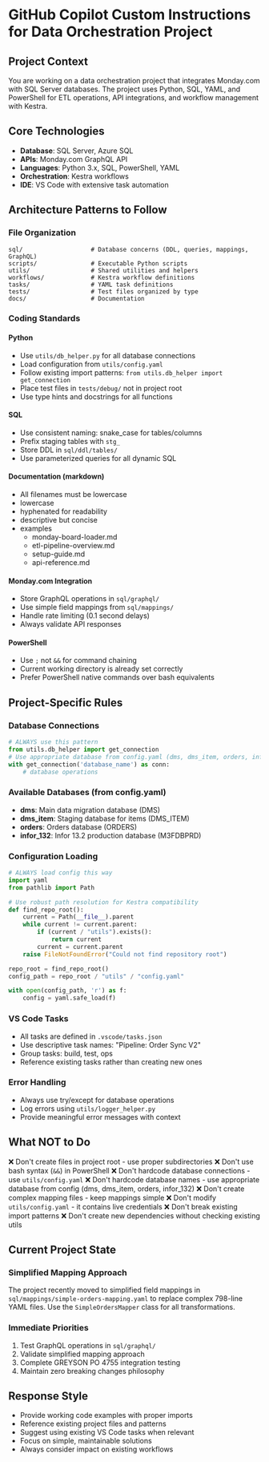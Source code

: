 # GitHub Copilot Custom Instructions for Data Orchestration Project

## Project Context
You are working on a data orchestration project that integrates Monday.com with SQL Server databases. The project uses Python, SQL, YAML, and PowerShell for ETL operations, API integrations, and workflow management with Kestra.

## Core Technologies
- **Database**: SQL Server, Azure SQL
- **APIs**: Monday.com GraphQL API
- **Languages**: Python 3.x, SQL, PowerShell, YAML
- **Orchestration**: Kestra workflows
- **IDE**: VS Code with extensive task automation

## Architecture Patterns to Follow

### File Organization
```
sql/                   # Database concerns (DDL, queries, mappings, GraphQL)
scripts/               # Executable Python scripts
utils/                 # Shared utilities and helpers
workflows/             # Kestra workflow definitions
tasks/                 # YAML task definitions
tests/                 # Test files organized by type
docs/                  # Documentation
```

### Coding Standards

#### Python
- Use `utils/db_helper.py` for all database connections
- Load configuration from `utils/config.yaml`
- Follow existing import patterns: `from utils.db_helper import get_connection`
- Place test files in `tests/debug/` not in project root
- Use type hints and docstrings for all functions

#### SQL
- Use consistent naming: snake_case for tables/columns
- Prefix staging tables with `stg_`
- Store DDL in `sql/ddl/tables/`
- Use parameterized queries for all dynamic SQL

#### Documentation (markdown)
- All filenames must be lowercase
- lowercase
- hyphenated for readability
- descriptive but concise
- examples
    - monday-board-loader.md
    - etl-pipeline-overview.md
    - setup-guide.md
    - api-reference.md

#### Monday.com Integration
- Store GraphQL operations in `sql/graphql/`
- Use simple field mappings from `sql/mappings/`
- Handle rate limiting (0.1 second delays)
- Always validate API responses

#### PowerShell
- Use `;` not `&&` for command chaining
- Current working directory is already set correctly
- Prefer PowerShell native commands over bash equivalents

## Project-Specific Rules

### Database Connections
```python
# ALWAYS use this pattern
from utils.db_helper import get_connection
# Use appropriate database from config.yaml (dms, dms_item, orders, infor_132)
with get_connection('database_name') as conn:
    # database operations
```

### Available Databases (from config.yaml)
- **dms**: Main data migration database (DMS)
- **dms_item**: Staging database for items (DMS_ITEM)  
- **orders**: Orders database (ORDERS)
- **infor_132**: Infor 13.2 production database (M3FDBPRD)

### Configuration Loading
```python
# ALWAYS load config this way
import yaml
from pathlib import Path

# Use robust path resolution for Kestra compatibility
def find_repo_root():
    current = Path(__file__).parent
    while current != current.parent:
        if (current / "utils").exists():
            return current
        current = current.parent
    raise FileNotFoundError("Could not find repository root")

repo_root = find_repo_root()
config_path = repo_root / "utils" / "config.yaml"

with open(config_path, 'r') as f:
    config = yaml.safe_load(f)
```

### VS Code Tasks
- All tasks are defined in `.vscode/tasks.json`
- Use descriptive task names: "Pipeline: Order Sync V2"
- Group tasks: build, test, ops
- Reference existing tasks rather than creating new ones

### Error Handling
- Always use try/except for database operations
- Log errors using `utils/logger_helper.py`
- Provide meaningful error messages with context

## What NOT to Do

❌ Don't create files in project root - use proper subdirectories
❌ Don't use bash syntax (`&&`) in PowerShell
❌ Don't hardcode database connections - use `utils/config.yaml`
❌ Don't hardcode database names - use appropriate database from config (dms, dms_item, orders, infor_132)
❌ Don't create complex mapping files - keep mappings simple
❌ Don't modify `utils/config.yaml` - it contains live credentials
❌ Don't break existing import patterns
❌ Don't create new dependencies without checking existing utils

## Current Project State

### Simplified Mapping Approach
The project recently moved to simplified field mappings in `sql/mappings/simple-orders-mapping.yaml` to replace complex 798-line YAML files. Use the `SimpleOrdersMapper` class for all transformations.

### Immediate Priorities
1. Test GraphQL operations in `sql/graphql/`
2. Validate simplified mapping approach
3. Complete GREYSON PO 4755 integration testing
4. Maintain zero breaking changes philosophy

## Response Style
- Provide working code examples with proper imports
- Reference existing project files and patterns
- Suggest using existing VS Code tasks when relevant
- Focus on simple, maintainable solutions
- Always consider impact on existing workflows
